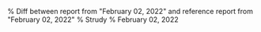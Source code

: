 % Diff between report from "February 02, 2022" and reference report from "February 02, 2022"
% Strudy
% February 02, 2022


